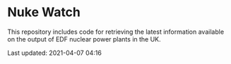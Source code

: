 # Nuke Watch

This repository includes code for retrieving the latest information available on the output of EDF nuclear power plants in the UK.

Last updated: 2021-04-07 04:16